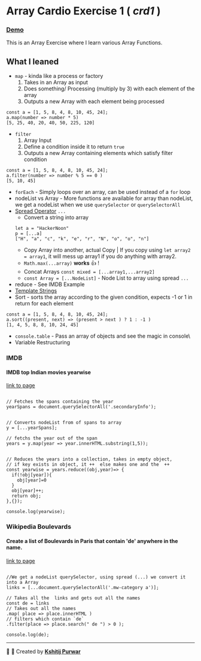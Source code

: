 # Array Cardio Exercise 1 ( _crd1_ )
### [Demo](https://www.kshitijpurwar.com/4.ArrayCardio1/)


This is an Array Exercise where I learn various Array Functions.

## What I leaned
- `map` - kinda like a process or factory
  1. Takes in an Array as input
  1. Does something/ Processing (multiply by 3) with each element of the array
  1. Outputs a new Array  with each element being processed
```
const a = [1, 5, 8, 4, 8, 10, 45, 24];
a.map(number => number * 5)
[5, 25, 40, 20, 40, 50, 225, 120]
```  
- `filter`
  1. Array Input
  1. Define a condition inside it to return `true`
  1. Outputs a new Array containing elements which satisfy filter condition
```
const a = [1, 5, 8, 4, 8, 10, 45, 24];
a.filter(number => number % 5 == 0 )
[5, 10, 45]
```
- `forEach` - Simply loops over an array, can be used instead of a `for` loop
- nodeList vs Array - More functions are available for array than nodeList, we get a nodeList when we use `querySelector` or `querySelectorAll`
- [Spread Operator](https://hackernoon.com/javascript-the-spread-operator-a867a71668ca) `...`
  - Convert a string into array
  ```
  let a = "HackerNoon"
  p = [...a]
  ["H", "a", "c", "k", "e", "r", "N", "o", "o", "n"]
  ```
  - Copy Array into another, actual Copy
  | If you copy using `let array2 = array1`, it will mess up array1 if you do anything with array2.
  - `Math.max(...array)` __works__ :thumbsup: !
  - Concat Arrays `const mixed = [...array1,...array2]`
  - `const Array = [...NodeList]` - Node List to array using spread `...`
- reduce - See IMDB Example
- [Template Strings](http://wesbos.com/template-strings-html/)
- Sort - sorts the array according to the given condition, expects -1 or 1 in return for each element
```
const a = [1, 5, 8, 4, 8, 10, 45, 24];
a.sort((present, next) => (present > next ) ? 1 : -1 )
[1, 4, 5, 8, 8, 10, 24, 45]
```
- `console.table` - Pass an array of objects and see the magic in console\\
- Variable Restructuring


### IMDB
#### IMDB top Indian movies yearwise
[link to page](http://www.imdb.com/india/top-rated-indian-movies/)
```

// Fetches the spans containing the year
yearSpans = document.querySelectorAll('.secondaryInfo');


// Converts nodeList from of spans to array
y = [...yearSpans];

// fetchs the year out of the span
years = y.map(year => year.innerHTML.substring(1,5));


// Reduces the years into a collection, takes in empty object,
// if key exists in object, it ++  else makes one and the  ++
const yearwise = years.reduce((obj,year)=> {
  if(!obj[year]){
    obj[year]=0
  }
  obj[year]++;
  return obj;
},{});

console.log(yearwise);

```


### Wikipedia Boulevards
#### Create a list of Boulevards in Paris that contain 'de' anywhere in the name.
[link to page](https://en.wikipedia.org/wiki/Category:Boulevards_in_Paris
)
```

//We get a nodeList querySelector, using spread (...) we convert it into a Array
links = [...document.querySelectorAll('.mw-category a')];

// Takes all the  links and gets out all the names
const de = links
// Takes out all the names
.map( place => place.innerHTML )
// filters which contain `de`
.filter(place => place.search(" de ") > 0 );

console.log(de);

```

---
:wrench: :nut_and_bolt: Created by  __[Kshitij Purwar](https://kshitijpurwar.com)__
